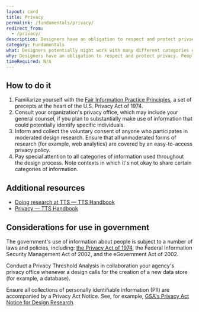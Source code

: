 ```yaml
---
layout: card
title: Privacy
permalink: /fundamentals/privacy/
redirect_from:
  - /privacy/
description: Designers have an obligation to respect and protect privacy.
category: Fundamentals
what: Designers potentially might work with many different categories of information, across a number of different contexts. You have an obligation to steward information in a way that respects privacy.
why: Designers have an obligation to respect and protect privacy. People will not honestly participate in design processes, nor make use of products and services, they do not trust.
timeRequired: N/A
---
```


## How to do it

  1. Familiarize yourself with the [Fair Information Practice Principles](https://www.fpc.gov/resources/fipps/), a set of precepts at the heart of the U.S. Privacy Act of 1974.
  1. Consult your organization's privacy office, which may include your general counsel, if you plan to substantially make use of information that could potentially identify specific individuals.
  1. Inform and collect the voluntary consent of anyone who participates in moderated design research. Ensure that all unmoderated forms of research (for example, web analytics) are covered by an easy-to-access privacy policy.
  1. Pay special attention to all categories of information used throughout the design process. Note contexts in which it's not okay to share certain categories of information.

<section class="method--section method--section--additional-resources" markdown="1">

## Additional resources

- [Doing research at TTS — TTS Handbook](https://handbook.18f.gov/research-guidelines/)
- [Privacy — TTS Handbook](https://handbook.tts.gsa.gov/launching-software/privacy)
</section>

<section class="method--section method--section--government-considerations" markdown="1" >

## Considerations for use in government

The government's use of information about people is subject to a number of laws and policies, including: <a href="https://www.justice.gov/opcl/overview-privacy-act-1974-2020-edition" class="usa-link">the Privacy Act of 1974</a>, the Federal Information Security Management Act of 2002, and the eGovernment Act of 2002.

Conduct a Privacy Threshold Analysis in collaboration your agency's privacy office whenever a design calls for the creation of a new data store (for example, a database).

Ensure all collections of personally identifiable information (PII) are accompanied by a Privacy Act Notice. See, for example, <a href="https://www.gsa.gov/portal/content/162010" class="usa-link">GSA's Privacy Act Notice for Design Research</a>.
</section>

